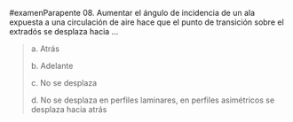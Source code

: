 #examenParapente 
08. Aumentar el ángulo de incidencia de un ala
expuesta a una circulación de aire hace que el punto
de transición sobre el extradós se desplaza hacia ...

> a. Atrás
> 
> b. Adelante
> 
> c. No se desplaza
> 
> d. No se desplaza en perfiles laminares, en perfiles
> asimétricos se desplaza hacia atrás